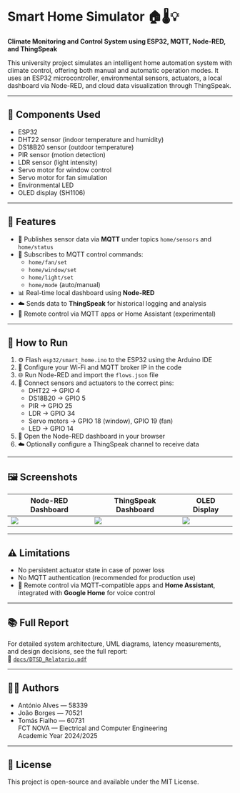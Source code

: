# Smart Home Simulator 🏠🌡️💡

**Climate Monitoring and Control System using ESP32, MQTT, Node-RED, and ThingSpeak**

This university project simulates an intelligent home automation system with climate control, offering both manual and automatic operation modes. It uses an ESP32 microcontroller, environmental sensors, actuators, a local dashboard via Node-RED, and cloud data visualization through ThingSpeak.

---

## 🔧 Components Used

- ESP32
- DHT22 sensor (indoor temperature and humidity)
- DS18B20 sensor (outdoor temperature)
- PIR sensor (motion detection)
- LDR sensor (light intensity)
- Servo motor for window control
- Servo motor for fan simulation
- Environmental LED
- OLED display (SH1106)

---

## 🧠 Features

- 📡 Publishes sensor data via **MQTT** under topics `home/sensors` and `home/status`
- 🔁 Subscribes to MQTT control commands:
  - `home/fan/set`
  - `home/window/set`
  - `home/light/set`
  - `home/mode` (auto/manual)
- 📊 Real-time local dashboard using **Node-RED**
- ☁️ Sends data to **ThingSpeak** for historical logging and analysis
- 📱 Remote control via MQTT apps or Home Assistant (experimental)

---

## 🚀 How to Run

1. ⚙️ Flash `esp32/smart_home.ino` to the ESP32 using the Arduino IDE
2. 🔗 Configure your Wi-Fi and MQTT broker IP in the code
3. 🌐 Run Node-RED and import the `flows.json` file
4. 🧪 Connect sensors and actuators to the correct pins:
   - DHT22 → GPIO 4
   - DS18B20 → GPIO 5
   - PIR → GPIO 25
   - LDR → GPIO 34
   - Servo motors → GPIO 18 (window), GPIO 19 (fan)
   - LED → GPIO 14
5. 📲 Open the Node-RED dashboard in your browser
6. ☁️ Optionally configure a ThingSpeak channel to receive data

---

## 🖼️ Screenshots

| Node-RED Dashboard | ThingSpeak Dashboard | OLED Display |
|--------------------|----------------------|--------------|
| ![](images/dashboard-nodered.png) | ![](images/dashboard-thingspeak.png) | ![](images/oled.png) |

---

## ⚠️ Limitations

- No persistent actuator state in case of power loss
- No MQTT authentication (recommended for production use)
- 📱 Remote control via MQTT-compatible apps and **Home Assistant**, integrated with **Google Home** for voice control
---

## 📚 Full Report

For detailed system architecture, UML diagrams, latency measurements, and design decisions, see the full report:  
📄 [`docs/DTSD_Relatorio.pdf`](docs/DTSD_Relatorio.pdf)

---

## 👨‍💻 Authors

- António Alves — 58339  
- João Borges — 70521  
- Tomás Fialho — 60731  
FCT NOVA — Electrical and Computer Engineering  
Academic Year 2024/2025

---

## 📄 License

This project is open-source and available under the MIT License.
